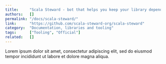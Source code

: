 ```yaml
---
title:     "Scala Steward - bot that helps you keep your library dependencies, sbt plugins, and Scala and sbt versions up-to-date"
authors:   []
permalink: "/docs/scala-steward/"
link:      "https://github.com/scala-steward-org/scala-steward"
category:  "Documentation, libraries and tooling"
tags:      ["Tooling", "Official"]
related:   []
---
```


Lorem ipsum dolor sit amet, consectetur adipiscing elit, sed do eiusmod tempor incididunt ut labore et dolore magna aliqua.
